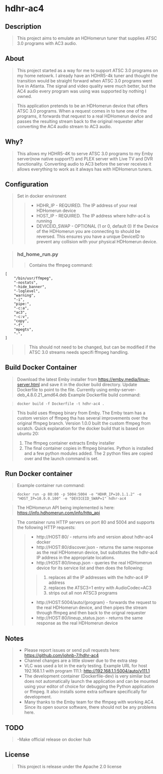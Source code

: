 # hdhr-ac4

## Description

>This project aims to emulate an HDHomerun tuner that supplies ATSC 3.0 programs with AC3 audio.

## About

>This project started as a way for me to support ATSC 3.0 programs on my home netowrk. I already have an HDHR5-4k tuner and thought the transition would be straight forward when ATSC 3.0 programs went live in Atlanta. The signal and video quality were much better, but the AC4 audio every program was using was supported by nothing I owned.

>This application pretends to be an HDHomerun device that offers ATSC 3.0 programs. When a request comes in to tune one of the programs, it forwards that request to a real HDHomerun device and passes the resulting stream back to the original requester after converting the AC4 audio stream to AC3 audio.

## Why?

>This allows my HDHR5-4K to serve ATSC 3.0 programs to my Emby server(now native support?) and PLEX server with Live TV and DVR functionality. Converting audio to AC3 before the server receives it allows everything to work as it always has with HDHomerun tuners.

## Configuration 
>Set in docker environent
>>- HDHR_IP - REQUIRED. The IP address of your real HDHomerun device
>>- HOST_IP - REQUIRED. The IP address where hdhr-ac4 is running
>>- DEVICEID_SWAP - OPTIONAL (1 or 0, default 0) If the Device of the HDHomerun you are connecting to should be reversed. This ensures you have a unique DeviceID to prevent any collision with your physical HDHomerun device.

>### hd_home_run.py
>>Contains the ffmpeg command:
```
[
    "/bin/usr/ffmpeg",
    "-nostats",
    "-hide_banner",
    "-loglevel",
    "warning",
    "-i",
    "pipe:",
    "-c:a",
    "ac3",
    "-c:v",
    "copy",
    "-f",
    "mpegts",
    "-",
]
```
>>This should not need to be changed, but can be modified if the ATSC 3.0 streams needs specifi ffmpeg handling.

## Build Docker Container
>Download the latest Emby installer from https://emby.media/linux-server.html and save it in the docker build directory. Update Dockerfile to point to the file. Currently using emby-server-deb_4.8.0.21_amd64.deb
>Example Dockerfile build command:

>`docker build -f Dockerfile -t hdhr-ac4 .`

>This build uses ffmpeg binary from Emby. The Emby team has a custom version of ffmpeg tha has several improvements over the original ffmpeg branch. Version 1.0.0 built the custom ffmpeg from scratch. Quick explanation for the docker build that is based on ubuntu 20:
>1. The ffmpeg container extracts Emby installer
>2. The final container copies in ffmpeg binaries. Python is installed and a few python modules added. The 2 python files are copied over and the launch command is set.

## Run Docker container
>Example container run command:

>`docker run -p 80:80 -p 5004:5004 -e "HDHR_IP=10.1.1.2" -e "HOST_IP=10.0.0.100" -e "DEVICEID_SWAP=1" hdhr-ac4`

>The HDHomerun API being implemented is here: https://info.hdhomerun.com/info/http_api 

>The container runs HTTP servers on port 80 and 5004 and supports the following HTTP requests:
>>- http://HOST:80/ - returns info and version about hdhr-ac4 docker
>>- http://HOST:80/discover.json - returns the same response as the real HDHomerun device, but substitutes the hdhr-ac4 IP address in the appropriate locations.
>>- http://HOST:80/lineup.json - queries the real HDHomerun device for its service list and then does the following:
>>>1. replaces all the IP addresses with the hdhr-ac4 IP address
>>>2. replaces the ATSC3=1 entry with AudioCodec=AC3
>>>3. strips out all non ATSC3 programs
>>- http://HOST:5004/auto/{program} - forwards the request to the real HDHomerun device, and then pipes the stream through ffmpeg and then back to the orignal requester
>>- http://HOST:80/lineup_status.json - returns the same response as the real HDHomerun device

## Notes
>- Please report issues or send pull requests here: https://github.com/johnb-7/hdhr-ac4
>- Channel changes are a little slower due to the extra step
>- VLC was used a lot in the early testing. Example URL for host 192.168.1.1 with program 111.1: http://192.168.1.1:5004/auto/v111.1
>- The development container (Dockerfile-dev) is very similar but does not automatically launch the application and can be mounted using your editor of choice for debugging the Python application or ffmpeg. It also installs some extra software specifically for development.
>- Many thanks to the Emby team for the ffmpeg with working AC4. Since its open source software, there should not be any problems here.

## TODO
>-Make official release on docker hub

## License
>This project is release under the Apache 2.0 license
